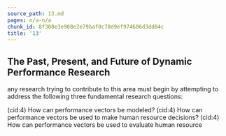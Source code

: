```yaml
---
source_path: 13.md
pages: n/a-n/a
chunk_id: 8f308e3e908e2e79baf0c78d9ef974606d3dd84c
title: '13'
---
```

## The Past, Present, and Future of Dynamic Performance Research

any research trying to contribute to this area must begin by attempting to address the following three fundamental research questions:

(cid:4) How can performance vectors be modeled? (cid:4) How can performance vectors be used to make human resource decisions? (cid:4) How can performance vectors be used to evaluate human resource
